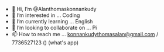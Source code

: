 - 👋 Hi, I’m @Alanthomaskonnankudy
- 👀 I’m interested in ... Coding 
- 🌱 I’m currently learning ... English 
- 💞️ I’m looking to collaborate on ... Pi 
- 📫 How to reach me ... konnankudythomasalan@gmail.com
/ 7736527123 () (what's app)

<!---
Alanthomaskonnankudy/Alanthomaskonnankudy is a ✨ special ✨ repository because its `README.md` (this file) appears on your GitHub profile.
You can click the Preview link to take a look at your changes.
--->
